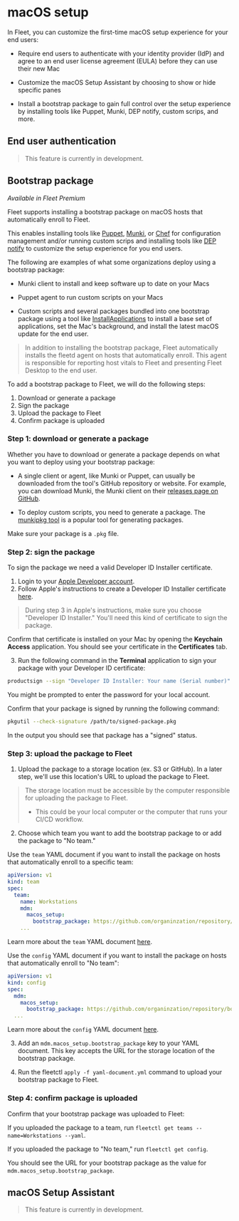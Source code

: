# macOS setup

In Fleet, you can customize the first-time macOS setup experience for your end users:

* Require end users to authenticate with your identity provider (IdP) and agree to an end user license agreement (EULA) before they can use their new Mac

* Customize the macOS Setup Assistant by choosing to show or hide specific panes

* Install a bootstrap package to gain full control over the setup experience by installing tools like Puppet, Munki, DEP notify, custom scrips, and more.

## End user authentication

> This feature is currently in development.

## Bootstrap package

_Available in Fleet Premium_

Fleet supports installing a bootstrap package on macOS hosts that automatically enroll to Fleet. 

This enables installing tools like [Puppet](https://www.puppet.com/), [Munki](https://www.munki.org/munki/), or [Chef](https://www.chef.io/products/chef-infra) for configuration management and/or running custom scrips and installing tools like [DEP notify](https://gitlab.com/Mactroll/DEPNotify) to customize the setup experience for you end users.

The following are examples of what some organizations deploy using a bootstrap package:

* Munki client to install and keep software up to date on your Macs

* Puppet agent to run custom scripts on your Macs

* Custom scripts and several packages bundled into one bootstrap package using a tool like [InstallApplications](https://github.com/macadmins/installapplications) to install a base set of applications, set the Mac's background, and install the latest macOS update for the end user. 

> In addition to installing the bootstrap package, Fleet automatically installs the fleetd agent on hosts that automatically enroll. This agent is responsible for reporting host vitals to Fleet and presenting Fleet Desktop to the end user.

To add a bootstrap package to Fleet, we will do the following steps:

1. Download or generate a package
2. Sign the package
3. Upload the package to Fleet
4. Confirm package is uploaded

### Step 1: download or generate a package

Whether you have to download or generate a package depends on what you want to deploy using your bootstrap package:

* A single client or agent, like Munki or Puppet, can usually be downloaded from the tool's GitHub repository or website. For example, you can download Munki, the Munki client on their [releases page on GitHub](https://github.com/munki/munki/releases). 

* To deploy custom scripts, you need to generate a package. The [munkipkg tool](https://github.com/munki/munki-pkg) is a popular tool for generating packages.

Make sure your package is a `.pkg` file.

### Step 2: sign the package

To sign the package we need a valid Developer ID Installer certificate.

1. Login to your [Apple Developer account](https://developer.apple.com/account).
2. Follow Apple's instructions to create a Developer ID Installer certificate [here](https://developer.apple.com/help/account/create-certificates/create-developer-id-certificates).

> During step 3 in Apple's instructions, make sure you choose "Developer ID Installer." You'll need this kind of certificate to sign the package.

Confirm that certificate is installed on your Mac by opening the **Keychain Access** application. You should see your certificate in the **Certificates** tab.

3. Run the following command in the **Terminal** application to sign your package with your Developer ID certificate:

```bash
productsign --sign "Developer ID Installer: Your name (Serial number)" /path/to/package.pkg /path/to/signed-package.pkg
```

You might be prompted to enter the password for your local account.

Confirm that your package is signed by running the following command:

```bash
pkgutil --check-signature /path/to/signed-package.pkg
```

In the output you should see that package has a "signed" status.

### Step 3: upload the package to Fleet

1. Upload the package to a storage location (ex. S3 or GitHub). In a later step, we'll use this location's URL to upload the package to Fleet.

> The storage location must be accessible by the computer responsible for uploading the package to Fleet.
> * This could be your local computer or the computer that runs your CI/CD workflow.

2. Choose which team you want to add the bootstrap package to or add the package to "No team." 

Use the `team` YAML document if you want to install the package on hosts that automatically enroll to a specific team:

```yaml
apiVersion: v1
kind: team
spec:
  team:
    name: Workstations
    mdm:
      macos_setup:
        bootstrap_package: https://github.com/organinzation/repository/bootstrap-package.pkg
    ...
```

Learn more about the `team` YAML document [here](./configuration-files/README.md#teams).

Use the `config` YAML document if you want to install the package on hosts that automatically enroll to "No team":

```yaml
apiVersion: v1
kind: config
spec:
  mdm:
    macos_setup:
      bootstrap_package: https://github.com/organinzation/repository/bootstrap-package.pkg
  ...
```

Learn more about the `config` YAML document [here](./configuration-files/README.md#organization-settings).

3. Add an `mdm.macos_setup.bootstrap_package` key to your YAML document. This key accepts the URL for the storage location of the bootstrap package. 

4. Run the fleetctl `apply -f yaml-document.yml` command to upload your bootstrap package to Fleet.

### Step 4: confirm package is uploaded

Confirm that your bootstrap package was uploaded to Fleet:

If you uploaded the package to a team, run `fleetctl get teams --name=Workstations --yaml`.

If you uploaded the package to "No team," run `fleetctl get config`.

You should see the URL for your bootstrap package as the value for `mdm.macos_setup.bootstrap_package`. 

## macOS Setup Assistant

> This feature is currently in development.

<meta name="pageOrderInSection" value="1504">
<meta name="title" value="MDM macOS setup">
